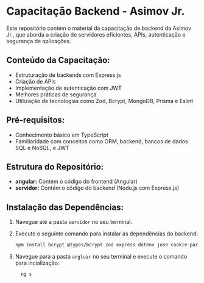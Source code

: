 # Capacitação Backend - Asimov Jr.

Este repositório contém o material da capacitação de backend da Asimov Jr., que aborda a criação de servidores eficientes, APIs, autenticação e segurança de aplicações.

## Conteúdo da Capacitação:

* Estruturação de backends com Express.js
* Criação de APIs
* Implementação de autenticação com JWT
* Melhores práticas de segurança
* Utilização de tecnologias como Zod, Bcrypt, MongoDB, Prisma e Eslint

## Pré-requisitos:

* Conhecimento básico em TypeScript
* Familiaridade com conceitos como ORM, backend, bancos de dados SQL e NoSQL, e JWT

## Estrutura do Repositório:

* **angular:** Contém o código do frontend (Angular)
* **servidor:** Contém o código do backend (Node.js com Express.js)

## Instalação das Dependências:

1. Navegue até a pasta `servidor` no seu terminal.
2. Execute o seguinte comando para instalar as dependências do backend:

   ```bash
   npm install bcrypt @types/bcrypt zod express dotenv jose cookie-parser @eslint/config@latest prisma --save-dev
   ```

3. Navegue para a pasta `angluar` no seu terminal e execute o comando para incialização:
   ```bash
     ng s
   ```
